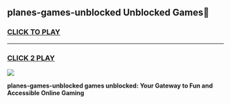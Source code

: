 
## planes-games-unblocked Unblocked Games👋
<h3>
<a href="https://news.freeplayer.one?title=planes-games-unblocked&ref=16F">CLICK TO PLAY</a></h3>
<hr>

<h3>
<a href="https://news.freeplayer.one?title=planes-games-unblocked&ref=16F">CLICK 2 PLAY</a>
  
</h3>

<a href="https://news.freeplayer.one?title=planes-games-unblocked&ref=16F/"><img src="https://clearcache.store/games.png"></a>


**planes-games-unblocked games unblocked: Your Gateway to Fun and Accessible Online Gaming**
